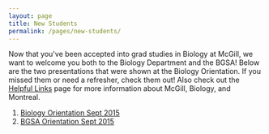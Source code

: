 ```yaml
---
layout: page
title: New Students
permalink: /pages/new-students/
---
```

Now that you've been accepted into grad studies in Biology at McGill, we want to welcome you both to the Biology Department and the BGSA! Below are the two presentations that were shown at the Biology Orientation. If you missed them or need a refresher, check them out! Also check out the [Helpful Links](http://mcgillbgsa.github.io/pages/new-students/) page for more information about McGill, Biology, and Montreal.

1. [Biology Orientation Sept 2015](/assets/orientation/Orientation-BGSA-2015-September-V2.ppt)
2. [BGSA Orientation Sept 2015](/assets/orientation/Orientation-information_September-2015-final-Lauren.ppt)
